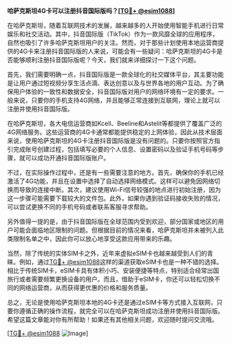 **哈萨克斯坦4G卡可以注册抖音国际版吗？[[TG💪+ @esim1088](https://t.me/s/esim1088)]**

在哈萨克斯坦，随着互联网技术的发展，越来越多的人开始使用智能手机进行日常娱乐和社交活动。其中，抖音国际版（TikTok）作为一款风靡全球的应用程序，自然也吸引了许多哈萨克斯坦用户的关注。然而，对于那些计划使用本地运营商提供的4G卡来注册抖音国际版的人来说，可能会有一些疑问：哈萨克斯坦的4G卡是否能够顺利注册抖音国际版呢？今天，我们就来详细探讨一下这个问题。

首先，我们需要明确一点，抖音国际版是一款全球化的社交媒体平台，其主要功能是让用户通过短视频分享生活点滴、表达创意以及与世界各地的用户互动。为了确保用户体验的一致性和数据安全，抖音国际版对用户的网络环境有一定的要求。一般来说，只要你的手机支持4G网络，并且能够正常连接到互联网，理论上就可以注册并使用抖音国际版。

在哈萨克斯坦，各大电信运营商如Kcell、Beeline和Astelit等都提供了覆盖广泛的4G网络服务。这些运营商的4G卡通常都能提供稳定的上网体验，因此从技术层面来说，使用哈萨克斯坦的4G卡注册抖音国际版是没有问题的。只要你按照官方指引完成账号创建过程，包括填写必要的个人信息、设置密码以及验证手机号码等步骤，就可以成功开通抖音国际版账户。

不过，在实际操作过程中，还是有一些需要注意的地方。首先，确保你的手机已经激活了4G功能，并且在设置中选择了自动选择网络模式。这样可以避免因网络切换而导致的连接中断。其次，建议使用Wi-Fi信号较强的地点进行初始注册，因为这一步骤可能需要下载较大的文件包。此外，如果你遇到验证码接收失败的情况，可以尝试更换不同的手机号码或者联系客服寻求帮助。

另外值得一提的是，由于抖音国际版在全球范围内受到欢迎，部分国家或地区的用户可能会面临地区限制的问题。但根据目前的情况来看，哈萨克斯坦并未被列入此类限制名单之中，因此你可以放心地享受这款应用带来的乐趣。

当然，除了传统的实体SIM卡之外，近年来虚拟eSIM卡也越来越受到人们的青睐。例如，通过[TG💪+ @esim1088](https://t.me/s/esim1088)这样的渠道获取eSIM卡也是一种不错的选择。相比于传统SIM卡，eSIM卡具有体积小巧、安装便捷等特点，特别适合经常出国旅行或者需要频繁更换设备的用户。而且，借助于eSIM卡，你还可以轻松切换不同的网络运营商，从而获得更优惠的价格和服务质量。

总之，无论是使用哈萨克斯坦本地的4G卡还是通过eSIM卡等方式接入互联网，只要你遵循正确的操作流程，就完全可以在哈萨克斯坦成功注册并使用抖音国际版。希望这篇文章能对你有所帮助！如果还有其他相关问题，欢迎随时提问交流哦。

[[TG💪+ @esim1088](https://t.me/s/esim1088) ![Image](https://i.postimg.cc/4NQfJmqS/Snipaste-2025-05-13-00-14-12.png)]